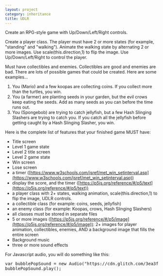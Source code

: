 ```yaml
---
layout: project
category: inheritance
title: UDLR
---
```


Create an RPG-style game with Up/Down/Left/Right controls.


Create a player class. The player must have 2 or more states (for example, "standing" and "walking"). Animate the walking state by alternating 2 or more images. Use scale(this.direction,1) to flip the image. Use Up/Down/Left/Right to control the player.

Must have collectibles and enemies. Collectibles are good and enemies are bad. There are lots of possible games that could be created. Here are some examples...

  1. You (Mario) and a few koopas are collecting coins. If you collect more than the turtles, you win.
  1. You (a farmer) are planting seeds in your garden, but the evil crows keep eating the seeds. Add as many seeds as you can before the time runs out.
  1. You (Spongebob) are trying to catch jellyfish, but a few Hash Slinging Slashers are trying to catch you. If you catch all the jellyfish before getting caught by a Hash Slinging Slasher, you win.

Here is the complete list of features that your finished game MUST have:
  - Title screen
  - Level 1 game state
  - Level 2 title screen
  - Level 2 game state
  - Win screen
  - Lose screen
  - a timer ([https://www.w3schools.com/jsref/met_win_setinterval.asp](https://www.w3schools.com/jsref/met_win_setinterval.asp))
  - display the score, and the timer ([https://p5js.org/reference/#/p5/text](https://p5js.org/reference/#/p5/text))
  - a player class with 2+ states, walking animation, scale(this.direction,1) to flip the image, UDLR controls.
  - a collectible class (for example: coins, seeds, jellyfish)
  - an enemy class (for example: Koopas, crows, Hash Slinging Slashers)
  - all classes must be stored in separate files
  - 5 or more images ([https://p5js.org/reference/#/p5/image](https://p5js.org/reference/#/p5/image)): 2+ images for player animation, collectibles, enemies, AND a background image that fills the entire screen
  - Background music
  - three or more sound effects


 For Javascript audio, you will do something like this:
<pre>
var bubblePopSound = new Audio("https://cdn.glitch.com/3ea3f7b0-b76d-4d46-a07c-96d8a42fd4ea%2FMINE%20DIAMONDS%20%20miNECRAFT%20PARODY%20OF%20TAKE%20ON%20ME.mp3?1535764574813");
bubblePopSound.play();
</pre>
